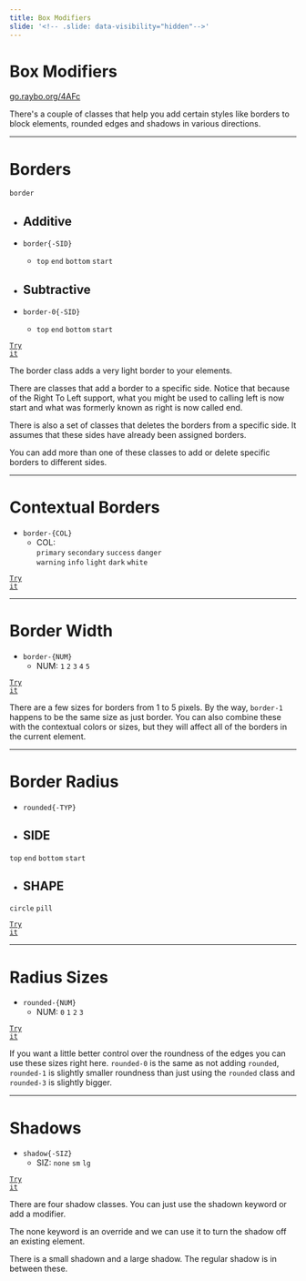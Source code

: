 ```yaml
---
title: Box Modifiers
slide: '<!-- .slide: data-visibility="hidden"-->'
---
```


<!-- .slide: data-state="layout-title" class="bg-dark"-->

# Box Modifiers

<div class="slide-link"><a href="https://go.raybo.org/4AFc"><i class="fab fa-slideshare"></i> go.raybo.org/4AFc</a></div>

> >

There's a couple of classes that help you add certain styles like borders to block elements, rounded edges and shadows in various directions.

---

<!-- .slide: data-state="layout-code-list" -->

# Borders

`border`

- ## Additive

- `border{-SID}`

  - `top` `end` `bottom` `start`

- ## Subtractive

- `border-0{-SID}`
  - `top` `end` `bottom` `start`

<a href="https://codepen.io/planetoftheweb/pen/XWpawZE?editors=1000" target="_blank"><code class="code-royal">Try it</code></a>

> >

The border class adds a very light border to your elements.

There are classes that add a border to a specific side. Notice that because of the Right To Left support, what you might be used to calling left is now start and what was formerly known as right is now called end.

There is also a set of classes that deletes the borders from a specific side. It assumes that these sides have already been assigned borders.

You can add more than one of these classes to add or delete specific borders to different sides.

---

<!-- .slide: data-state="layout-code-list" -->

# Contextual Borders

- `border-{COL}`
  - COL:<br>`primary` `secondary` `success` `danger`<br>`warning` `info` `light` `dark` `white`

<a href="https://codepen.io/planetoftheweb/pen/abpyrja?editors=1000" target="_blank"><code class="code-royal">Try it</code></a>

> >

---

<!-- .slide: data-state="layout-code-list" -->

# Border Width

- `border-{NUM}`
  - NUM: `1` `2` `3` `4` `5`

<a href="https://codepen.io/planetoftheweb/pen/NWdeQVL?editors=1000" target="_blank"><code class="code-royal">Try it</code></a>

> >

There are a few sizes for borders from 1 to 5 pixels. By the way, `border-1` happens to be the same size as just border. You can also combine these with the contextual colors or sizes, but they will affect all of the borders in the current element.

---

<!-- .slide: data-state="layout-code-list" -->

# Border Radius

- `rounded{-TYP}`

- ## SIDE

`top` `end` `bottom` `start`

- ## SHAPE

`circle` `pill`

<a href="https://codepen.io/planetoftheweb/pen/gOgxJNr?editors=1000" target="_blank"><code class="code-royal">Try it</code></a>

> >

---

<!-- .slide: data-state="layout-code-list" -->

# Radius Sizes

- `rounded-{NUM}`
  - NUM: `0` `1` `2` `3`

<a href="https://codepen.io/planetoftheweb/pen/YzNxoKz?editors=1000" target="_blank"><code class="code-royal">Try it</code></a>

> >

If you want a little better control over the roundness of the edges you can use these sizes right here. `rounded-0` is the same as not adding `rounded`, `rounded-1` is slightly smaller roundness than just using the `rounded` class and `rounded-3` is slightly bigger.

---

<!-- .slide: data-state="layout-code-list" -->

# Shadows

- `shadow{-SIZ}`
  - SIZ: `none` `sm` `lg`

<a href="https://codepen.io/planetoftheweb/pen/xxgLemL?editors=1000" target="_blank"><code class="code-royal">Try it</code></a>

> >

There are four shadow classes. You can just use the shadown keyword or add a modifier.

The none keyword is an override and we can use it to turn the shadow off an existing element.

There is a small shadown and a large shadow. The regular shadow is in between these.
